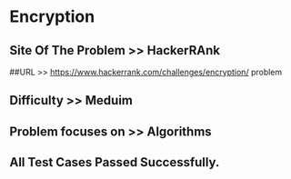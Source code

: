 # Encryption



## Site Of The Problem >> HackerRAnk

##URL >> https://www.hackerrank.com/challenges/encryption/
problem

## Difficulty >> Meduim

## Problem focuses on >> Algorithms


## All Test Cases Passed Successfully. 